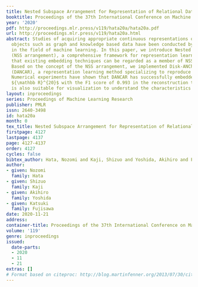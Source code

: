 ```yaml
---
title: Nested Subspace Arrangement for Representation of Relational Data
booktitle: Proceedings of the 37th International Conference on Machine Learning
year: '2020'
pdf: http://proceedings.mlr.press/v119/hata20a/hata20a.pdf
url: http://proceedings.mlr.press/v119/hata20a.html
abstract: Studies of acquiring appropriate continuous representations of a discrete
  objects such as graph and knowledge based data have been conducted by many researches
  in the field of machine learning. In this paper, we introduce Nested SubSpace arrangement
  (NSS arrangement), a comprehensive framework for representation learning. We show
  that existing embedding techniques can be regarded as a member of NSS arrangement.
  Based on the concept of the NSS arrangement, we implemented Disk-ANChor ARrangement
  (DANCAR), a representation learning method specializing to reproduce general graphs.
  Numerical experiments have shown that DANCAR has successfully embedded WordNet in
  ${\mathbb R}^{20}$ with the F1 score of 0.993 in the reconstruction task. DANCAR
  is also suitable for visualization to understand the characteristics of graph.
layout: inproceedings
series: Proceedings of Machine Learning Research
publisher: PMLR
issn: 2640-3498
id: hata20a
month: 0
tex_title: Nested Subspace Arrangement for Representation of Relational Data
firstpage: 4127
lastpage: 4137
page: 4127-4137
order: 4127
cycles: false
bibtex_author: Hata, Nozomi and Kaji, Shizuo and Yoshida, Akihiro and Fujisawa, Katsuki
author:
- given: Nozomi
  family: Hata
- given: Shizuo
  family: Kaji
- given: Akihiro
  family: Yoshida
- given: Katsuki
  family: Fujisawa
date: 2020-11-21
address: 
container-title: Proceedings of the 37th International Conference on Machine Learning
volume: '119'
genre: inproceedings
issued:
  date-parts:
  - 2020
  - 11
  - 21
extras: []
# Format based on citeproc: http://blog.martinfenner.org/2013/07/30/citeproc-yaml-for-bibliographies/
---
```

